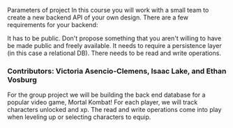 Parameters of project
In this course you will work with a small team to create a new backend API of your own design. There are a few requirements for your backend:

It has to be public. Don't propose something that you aren't willing to have be made public and freely available.
It needs to require a persistence layer (in this case a relational DB).
There needs to be read and write operations.

### Contributors: Victoria Asencio-Clemens, Isaac Lake, and Ethan Vosburg

 For the group project we will be building the back end database for a popular video game, Mortal Kombat! For each player, we will track characters unlocked and xp. The read and write operations come into play when leveling up or selecting characters to equip.                                                                                      

